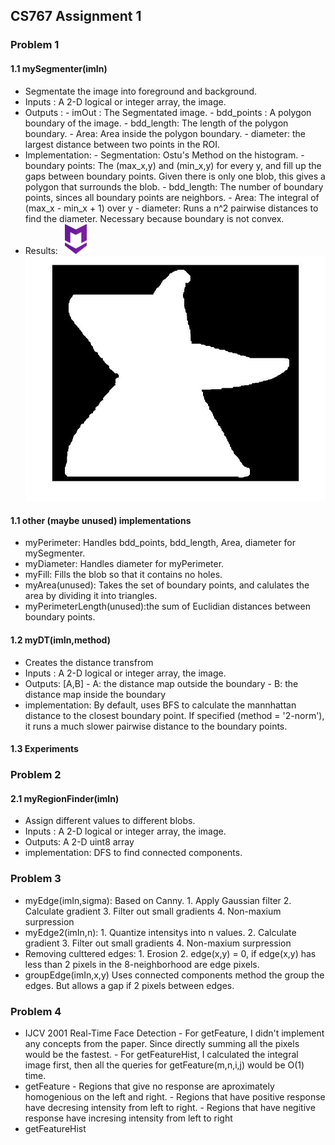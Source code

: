 ## CS767 Assignment 1

### Problem 1
#### 1.1 mySegmenter(imIn) 
   - Segmentate the image into foreground and background.
   - Inputs : A 2-D logical or integer array, the image.
   - Outputs : 
    - imOut : The Segmentated image.
    - bdd\_points : A polygon boundary of the image.
    - bdd\_length: The length of the polygon boundary.
    - Area: Area inside the polygon boundary.
    - diameter: the largest distance between two points in the ROI.
   - Implementation:
    - Segmentation: Ostu's Method on the histogram.
    - boundary points: The (max\_x,y) and (min\_x,y) for every y, and fill up the gaps between boundary points. Given there is only one blob, this gives a polygon that surrounds the blob.
    - bdd\_length: The number of boundary points, sinces all boundary points are neighbors.
    - Area: The integral of (max\_x - min\_x + 1) over y
    - diameter: Runs a n^2 pairwise distances to find the diameter. Necessary because boundary is not convex. 
   - Results:
   ![alt text](https://github.com/adam-p/markdown-here/raw/master/src/common/images/icon48.png "Logo Title Text 1")
   ![alt text](https://github.com/ryucc/cs767/blob/master/results/images/p1/p1-ROI.jpg "ROI")


#### 1.1 other (maybe unused) implementations
   - myPerimeter: Handles bdd\_points, bdd\_length, Area, diameter for mySegmenter.
   - myDiameter: Handles diameter for myPerimeter.
   - myFill: Fills the blob so that it contains no holes.
   - myArea(unused): Takes the set of boundary points, and calulates the area by dividing it into triangles.
   - myPerimeterLength(unused):the sum of Euclidian distances between boundary points.

#### 1.2 myDT(imIn,method)
   - Creates the distance transfrom
   - Inputs : A 2-D logical or integer array, the image.
   - Outputs: [A,B]
    - A: the distance map outside the boundary
	- B: the distance map inside the boundary
   - implementation:
   By default, uses BFS to calculate the mannhattan distance to the closest boundary point. If specified (method = '2-norm'), it runs a much slower pairwise distance to the boundary points.

#### 1.3 Experiments

### Problem 2

#### 2.1 myRegionFinder(imIn)
   - Assign different values to different blobs.
   - Inputs : A 2-D logical or integer array, the image.
   - Outputs: A 2-D uint8 array
   - implementation: DFS to find connected components.

### Problem 3
   - myEdge(imIn,sigma): Based on Canny.
    1. Apply Gaussian filter
    2. Calculate gradient
    3. Filter out small gradients
    4. Non-maxium surpression
   - myEdge2(imIn,n):
    1. Quantize intensitys into n values.
    2. Calculate gradient
    3. Filter out small gradients
    4. Non-maxium surpression
   - Removing culttered edges: 
    1. Erosion
    2. edge(x,y) = 0, if edge(x,y) has less than 2 pixels in the 8-neighborhood are edge pixels.
   - groupEdge(imIn,x,y)
    Uses connected components method the group the edges. But allows a gap if 2 pixels between edges.
    

### Problem 4
   - IJCV 2001 Real-Time Face Detection
    - For getFeature, I didn't implement any concepts from the paper. Since directly summing all the pixels would be the fastest.
    - For getFeatureHist, I calculated the integral image first, then all the queries for getFeature(m,n,i,j) would be O(1) time.
   - getFeature
    - Regions that give no response are aproximately homogenious on the left and right.
    - Regions that have positive response have decresing intensity from left to right.
    - Regions that have negitive response have incresing intensity from left to right
   - getFeatureHist




